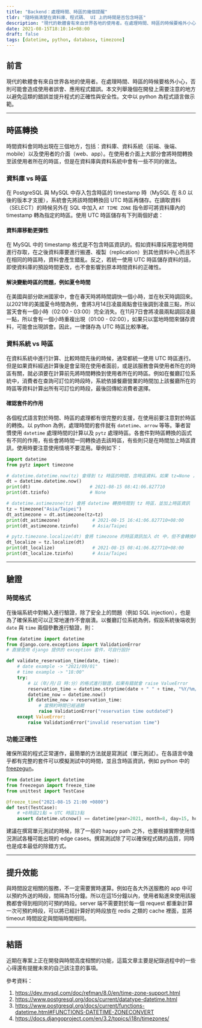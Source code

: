 ```yaml
---
title: "Backend：處理時間、時區的幾個提醒"
tldr: "隨時搞清楚在資料庫、程式碼、 UI 上的時間是否包含時區"
description: "現代的軟體會有來自世界各地的使用者。在處理時間、時區的時候要格外小心，否則可能會造成使用者誤會、應用程式錯誤。"
date: 2021-08-15T18:10:14+08:00
draft: false
tags: [datetime, python, database, timezone]
---
```


## 前言
現代的軟體會有來自世界各地的使用者。在處理時間、時區的時候要格外小心，否則可能會造成使用者誤會、應用程式錯誤。本文列舉幾個在開發上需要注意的地方以避免這類的錯誤並提升程式的正確性與安全性。文中以 python 為程式語言做示範。

---

## 時區轉換
時間資料會同時出現在三個地方，包括：資料庫、資料系統（前端、後端、mobile）以及使用者的介面（web、app）。在使用者介面上大部分會將時間轉換至該使用者所在的時區，但是在資料庫與資料系統中會有一些不同的做法。

### 資料庫 vs 時區
在 PostgreSQL 與 MySQL 中存入包含時區的 timestamp 時（MySQL 在 8.0 以後的版本才支援），系統會先將該時間轉換回 UTC 時區再儲存。在讀取資料（SELECT）的時候另外在 SQL 中加入 `AT TIME ZONE` 指令即可將資料庫內的 timestamp 轉為指定的時區。使用 UTC 時區儲存有下列兩個好處：

#### 資料庫移動更彈性
在 MySQL 中的 timestamp 格式是不包含時區資訊的。假如資料庫採用當地時間進行存取，在之後資料庫要進行搬遷、複製（replication）到其他資料中心而且不在相同的時區時，資料會產生錯亂。反之，若統一使用 UTC 時區儲存資料的話，即使資料庫的預設時間更改，也不會影響到原本時間資料的正確性。

#### 解決變動時區的問題，例如夏令時間
在美國與部分歐洲國家中，會在春天時將時間調快一個小時，並在秋天時調回來。以2021年的美國夏令時間為例，會將3月14日凌晨兩點會往後調到凌晨三點，所以當天會有一個小時（02:00 - 03:00）完全消失。在11月7日會將凌晨兩點調回凌晨一點，所以會有一個小時重複出現（01:00 - 02:00），如果只以當地時間來儲存資料，可能會出現誤會。因此，一律儲存為 UTC 時區比較準確。

### 資料系統 vs 時區
在資料系統中進行計算、比較時間先後的時候，通常都統一使用 UTC 時區進行。但是如果資料經過計算後是會呈現在使用者面前，或是該服務會與使用者所在的時區有關，就必須要在計算前先將時間轉換到使用者所在的時區。例如在餐廳訂位系統中，消費者在查詢可訂位的時段時，系統依據餐廳營業的時間加上該餐廳所在的時區等資料計算出所有可訂位的時段，最後回傳給消費者選擇。

#### 確認套件的作用
各個程式語言對於時間、時區的處理都有很完整的支援，在使用前要注意對於時區的轉換。以 python 為例，處理時間的套件就有 `datetime`、`arrow` 等等。筆者習慣使用 `datetime` 處理時間的計算以及 `pytz` 處理時區。各套件對時區轉換的函式有不同的作用，有些會將時間一同轉換過去該時區，有些則只是在時間加上時區資訊，使用時要注意使用情境不要混用。舉例如下：
```python
import datetime
from pytz import timezone

# datetime.datetime.now(tz) 會得到 tz 時區的時間，含時區資料。如果 tz=None ，則得到 UTC 時區時間且時區資料為 None
dt = datetime.datetime.now()
print(dt)                      # 2021-08-15 08:41:06.827710
print(dt.tzinfo)               # None

# datetime.astimezone(tz) 會將 datetime 轉換時間到 tz 時區，並加上時區資訊
tz = timezone("Asia/Taipei")
dt_astimezone = dt.astimezone(tz=tz)
print(dt_astimezone)            # 2021-08-15 16:41:06.827710+08:00
print(dt_astimezone.tzinfo)     # Asia/Taipei

# pytz.timezone.localize(dt) 會將 timezone 的時區資訊加入 dt 中，但不會轉換時間
dt_localize = tz.localize(dt)
print(dt_localize)              # 2021-08-15 08:41:06.827710+08:00
print(dt_localize.tzinfo)       # Asia/Taipei
```

---

## 驗證
### 時間格式
在後端系統中對輸入進行驗證，除了安全上的問題（例如 SQL injection），也是為了確保系統可以正常地運作不會崩潰。以餐廳訂位系統為例，假設系統後端收到 `date` 與 `time` 兩個參數進行驗證，則：

```python
from datetime import datetime
from django.core.exceptions import ValidationError
# 直接使用 django 提供的 exception 套件，可自行設計

def validate_reservation_time(date, time):
    # date example -> "2021/09/01"
    # time example -> "18:00"
    try:
        # 以（年/月/日 時:分）的格式進行驗證，如果有錯就會 raise ValueError
        reservation_time = datetime.strptime(date + " " + time, "%Y/%m/%d %H:%M")
        datetime_now = datetime.now()
        if datetime_now > reservation_time:
            # 當預約時間已經過期
            raise ValidationError("reservation time outdated")
    except ValueError:
        raise ValidationError("invalid reservation time")
```

### 功能正確性
確保所寫的程式正常運作，最簡單的方法就是寫測試（單元測試）。在各語言中幾乎都有完整的套件可以模擬測試中的時間，並且含時區資訊，例如 python 中的 [freezegun](https://github.com/spulec/freezegun)。
```python
from datetime import datetime
from freezegun import freeze_time
from unittest import TestCase

@freeze_time("2021-08-15 21:00 +0800")
def test(TestCase):
    # +8時區21點 = UTC 時區13點
    assert datetime.utcnow() == datetime(year=2021, month=8, day=15, hour=13, minute=0, tzinfo=None)
```


建議在撰寫單元測試的時候，除了一般的 happy path 之外，也要根據實際使用情況測試各種可能出現的 edge cases。撰寫測試除了可以確保程式碼的品質，同時也是成本最低的除錯方式。


---

## 提升效能
與時間設定相關的服務，不一定需要實時運算。例如在各大外送服務的 app 中可以預約外送的時段，間隔為15分鐘。所以在這15分鐘以內，使用者點進來使用該服務都會得到相同的可預約時段。server 端不需要對於每一個 request 都重新計算一次可預約時段，可以將已經計算好的時段放在 redis 之類的 cache 裡面，並將 timeout 時間設定與間隔時間相同。

---

## 結語
近期在專案上正在開發與時間高度相關的功能，這篇文章主要是紀錄過程中的一些心得還有提醒未來的自己該注意的事項。


參考資料：
1. https://dev.mysql.com/doc/refman/8.0/en/time-zone-support.html
2. https://www.postgresql.org/docs/current/datatype-datetime.html
3. https://www.postgresql.org/docs/current/functions-datetime.html#FUNCTIONS-DATETIME-ZONECONVERT
4. https://docs.djangoproject.com/en/3.2/topics/i18n/timezones/
